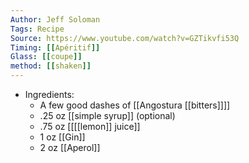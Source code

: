 ```yaml
---
Author: Jeff Soloman
Tags: Recipe
Source: https://www.youtube.com/watch?v=GZTikvfi53Q
Timing: [[Apéritif]] 
Glass: [[coupe]] 
method: [[shaken]] 
---
```


- Ingredients:
	- A few good dashes of [[Angostura [[bitters]]]]
	- .25 oz [[simple syrup]] (optional)
	- .75 oz [[[[lemon]] juice]]
	- 1 oz [[Gin]]
	- 2 oz [[Aperol]]